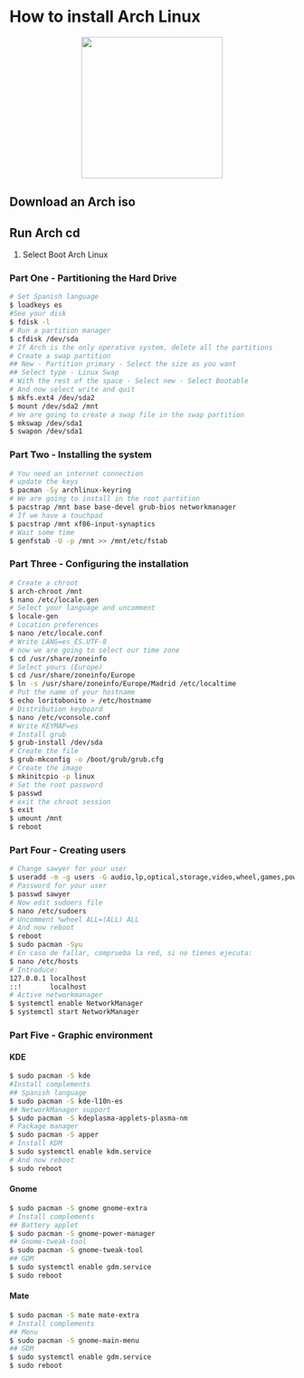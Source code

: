 # How to install Arch Linux

<p align="center">
  <img src="https://www.linuxadictos.com/wp-content/uploads/arch-linux-logo.jpg" width="250">
</p>

## Download an Arch iso

## Run Arch cd
1. Select Boot Arch Linux

### Part One - Partitioning the Hard Drive
```sh
# Set Spanish language
$ loadkeys es
#See your disk
$ fdisk -l 
# Run a partition manager
$ cfdisk /dev/sda
# If Arch is the only operative system, delete all the partitions
# Create a swap partition
## New - Partition primary - Select the size as you want
## Select type - Linux Swap
# With the rest of the space - Select new - Select Bootable
# And now select write and quit
$ mkfs.ext4 /dev/sda2
$ mount /dev/sda2 /mnt
# We are going to create a swap file in the swap partition
$ mkswap /dev/sda1
$ swapon /dev/sda1
```

### Part Two - Installing the system
```sh
# You need an internet connection
# update the keys
$ pacman -Sy archlinux-keyring
# We are going to install in the root partition
$ pacstrap /mnt base base-devel grub-bios networkmanager
# If we have a touchpad
$ pacstrap /mnt xf86-input-synaptics
# Wait some time
$ genfstab -U -p /mnt >> /mnt/etc/fstab
```

### Part Three - Configuring the installation
```sh
# Create a chroot
$ arch-chroot /mnt
$ nano /etc/locale.gen
# Select your language and uncomment
$ locale-gen
# Location preferences
$ nano /etc/locale.conf 
# Write LANG=es_ES.UTF-8
# now we are going to select our time zone
$ cd /usr/share/zoneinfo
# Select yours (Europe)
$ cd /usr/share/zoneinfo/Europe
$ ln -s /usr/share/zoneinfo/Europe/Madrid /etc/localtime
# Put the name of your hostname
$ echo loritobonito > /etc/hostname
# Distribution keyboard
$ nano /etc/vconsole.conf
# Write KEYMAP=es
# Install grub
$ grub-install /dev/sda
# Create the file
$ grub-mkconfig -o /boot/grub/grub.cfg
# Create the image
$ mkinitcpio -p linux
# Set the root password
$ passwd
# exit the chroot session
$ exit
$ umount /mnt 
$ reboot
```

### Part Four - Creating users
```sh
# Change sawyer for your user
$ useradd -m -g users -G audio,lp,optical,storage,video,wheel,games,power,scanner -s /bin/bash sawyer
# Password for your user
$ passwd sawyer
# Now edit sudoers file
$ nano /etc/sudoers
# Uncomment %wheel ALL=(ALL) ALL
# And now reboot
$ reboot
$ sudo pacman -Syu
# En caso de fallar, comprueba la red, si no tienes ejecuta:
$ nano /etc/hosts
# Introduce:
127.0.0.1 localhost
::!       localhost
# Active networkmanager
$ systemctl enable NetworkManager
$ systemctl start NetworkManager
```

### Part Five - Graphic environment
#### KDE
```sh
$ sudo pacman -S kde
#Install complements
## Spanish language
$ sudo pacman -S kde-l10n-es
## NetworkManager support
$ sudo pacman -S kdeplasma-applets-plasma-nm
# Package manager
$ sudo pacman -S apper
# Install KDM
$ sudo systemctl enable kdm.service
# And now reboot
$ sudo reboot
```

#### Gnome
```sh
$ sudo pacman -S gnome gnome-extra
# Install complements
## Battery applet
$ sudo pacman -S gnome-power-manager
## Gnome-tweak-tool
$ sudo pacman -S gnome-tweak-tool
## GDM
$ sudo systemctl enable gdm.service
$ sudo reboot
```

#### Mate
```sh
$ sudo pacman -S mate mate-extra
# Install complements
## Menu
$ sudo pacman -S gnome-main-menu
## GDM
$ sudo systemctl enable gdm.service
$ sudo reboot
```
